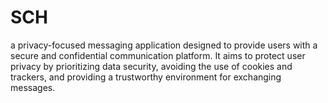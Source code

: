 <!-- pyinstaller --noconfirm --onedir --windowed --add-data "C:\Users\nawaf\Desktop\sch\venv\Lib\site-packages\customtkinter;customtkinter" --icon icon.ico client.py -->

# SCH
a privacy-focused messaging application designed to provide users with a secure and confidential communication platform. It aims to protect user privacy by prioritizing data security, avoiding the use of cookies and trackers, and providing a trustworthy environment for exchanging messages.